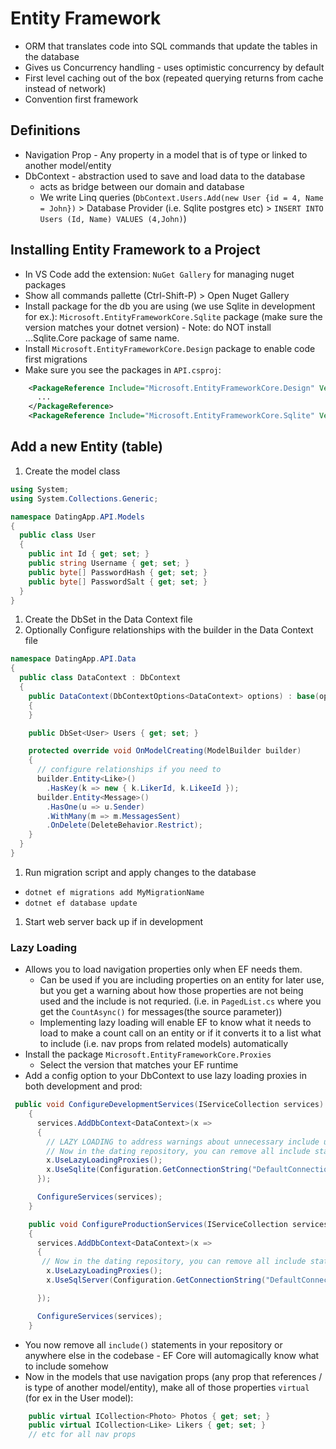# Entity Framework

- ORM that translates code into SQL commands that update the tables in the database
- Gives us Concurrency handling - uses optimistic concurrency by default
- First level caching out of the box (repeated querying returns from cache instead of network)
- Convention first framework

## Definitions

- Navigation Prop - Any property in a model that is of type or linked to another model/entity
- DbContext - abstraction used to save and load data to the database
  - acts as bridge between our domain and database
  - We write Linq queries (`DbContext.Users.Add(new User {id = 4, Name = John})` > Database Provider (i.e. Sqlite postgres etc) > `INSERT INTO Users (Id, Name) VALUES (4,John)`)

## Installing Entity Framework to a Project

- In VS Code add the extension: `NuGet Gallery` for managing nuget packages
- Show all commands pallette (Ctrl-Shift-P) > Open Nuget Gallery
- Install package for the db you are using (we use Sqlite in development for ex.): `Microsoft.EntityFrameworkCore.Sqlite` package (make sure the version matches your dotnet version) - Note: do NOT install ...Sqlite.Core package of same name.
- Install `Microsoft.EntityFrameworkCore.Design` package to enable code first migrations
- Make sure you see the packages in `API.csproj`:

```xml
    <PackageReference Include="Microsoft.EntityFrameworkCore.Design" Version="7.0.15">
      ...
    </PackageReference>
    <PackageReference Include="Microsoft.EntityFrameworkCore.Sqlite" Version="7.0.15" />
```

## Add a new Entity (table)

1. Create the model class

```c#
using System;
using System.Collections.Generic;

namespace DatingApp.API.Models
{
  public class User
  {
    public int Id { get; set; }
    public string Username { get; set; }
    public byte[] PasswordHash { get; set; }
    public byte[] PasswordSalt { get; set; }
  }
}
```

1. Create the DbSet in the Data Context file
1. Optionally Configure relationships with the builder in the Data Context file

```c#
namespace DatingApp.API.Data
{
  public class DataContext : DbContext
  {
    public DataContext(DbContextOptions<DataContext> options) : base(options)
    {
    }

    public DbSet<User> Users { get; set; }

    protected override void OnModelCreating(ModelBuilder builder)
    {
      // configure relationships if you need to
      builder.Entity<Like>()
        .HasKey(k => new { k.LikerId, k.LikeeId });
      builder.Entity<Message>()
        .HasOne(u => u.Sender)
        .WithMany(m => m.MessagesSent)
        .OnDelete(DeleteBehavior.Restrict);
    }
  }
}
```

1. Run migration script and apply changes to the database

- `dotnet ef migrations add MyMigrationName`
- `dotnet ef database update`

1. Start web server back up if in development

### Lazy Loading

- Allows you to load navigation properties only when EF needs them.
  - Can be used if you are including properties on an entity for later use, but you get a warning about how those properties are not being used and the include is not requried. (i.e. in `PagedList.cs` where you get the `CountAsync()` for messages(the source parameter))
  - Implementing lazy loading will enable EF to know what it needs to load to make a count call on an entity or if it converts it to a list what to include (i.e. nav props from related models) automatically
- Install the package `Microsoft.EntityFrameworkCore.Proxies`
  - Select the version that matches your EF runtime
- Add a config option to your DbContext to use lazy loading proxies in both development and prod:

```c#
 public void ConfigureDevelopmentServices(IServiceCollection services)
    {
      services.AddDbContext<DataContext>(x =>
      {
        // LAZY LOADING to address warnings about unnecessary include usage with navprops from the CountAsync() call in PagedList.cs (because at that time it executes the IQueryable before the included Photos are used or returned)
        // Now in the dating repository, you can remove all include statements! EF will know what it needs to use and include automatically
        x.UseLazyLoadingProxies();
        x.UseSqlite(Configuration.GetConnectionString("DefaultConnection"));
      });

      ConfigureServices(services);
    }

    public void ConfigureProductionServices(IServiceCollection services)
    {
      services.AddDbContext<DataContext>(x =>
      {
       // Now in the dating repository, you can remove all include statements! EF will know what it needs to use and include automatically
        x.UseLazyLoadingProxies();
        x.UseSqlServer(Configuration.GetConnectionString("DefaultConnection"));

      });

      ConfigureServices(services);
    }
```

- You now remove all `include()` statements in your repository or anywhere else in the codebase - EF Core will automagically know what to include somehow
- Now in the models that use navigation props (any prop that references / is type of another model/entity), make all of those properties `virtual` (for ex in the User model):

```c#
    public virtual ICollection<Photo> Photos { get; set; }
    public virtual ICollection<Like> Likers { get; set; }
    // etc for all nav props
```
